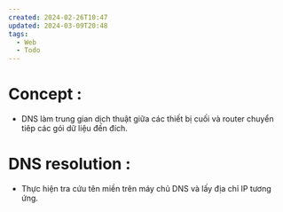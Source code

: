 ```yaml
---
created: 2024-02-26T10:47
updated: 2024-03-09T20:48
tags:
  - Web
  - Todo
---
```

# Concept : 
-  DNS làm trung gian dịch thuật giữa các thiết bị cuối và router chuyển tiêp các gói dữ liệu đến đích. 


# DNS resolution :
- Thực hiện tra cứu tên miền trên máy chủ DNS và lấy địa chỉ IP tương ứng.